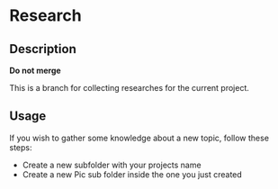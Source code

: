 # Research

## Description

**Do not merge**

This is a branch for collecting researches for the current project.

## Usage

If you wish to gather some knowledge about a new topic, follow these steps:

* Create a new subfolder with your projects name
* Create a new Pic sub folder inside the one you just created

